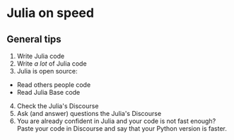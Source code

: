 # Julia on speed
## General tips
1. Write Julia code
2. Write *a lot* of Julia code
3. Julia is open source:
  * Read others people code
  * Read Julia Base code
4. Check the Julia's Discourse
5. Ask (and answer) questions the Julia's Discourse 
6. You are already confident in Julia and your code is not fast enough? Paste your code in Discourse and say that your Python version is faster. 
 